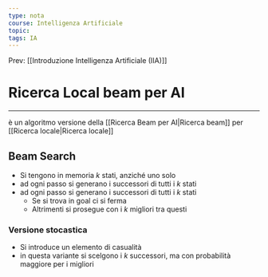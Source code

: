 ```yaml
---
type: nota
course: Intelligenza Artificiale
topic: 
tags: IA
---
```


Prev: [[Introduzione Intelligenza Artificiale (IIA)]]

# Ricerca Local beam per AI
---
è un algoritmo versione della [[Ricerca Beam per AI|Ricerca beam]] per  [[Ricerca locale|Ricerca locale]]   

## Beam Search

- Si tengono in memoria $k$ stati, anziché uno solo
- ad ogni passo si generano i successori di tutti i $k$ stati
- ad ogni passo si generano i successori di tutti i $k$ stati
	- Se si trova in goal ci si ferma
	- Altrimenti si prosegue con i $k$ migliori tra questi 

### Versione stocastica
- Si introduce un elemento di casualità
- in questa variante si scelgono i $k$ successori, ma con probabilità maggiore per i migliori
